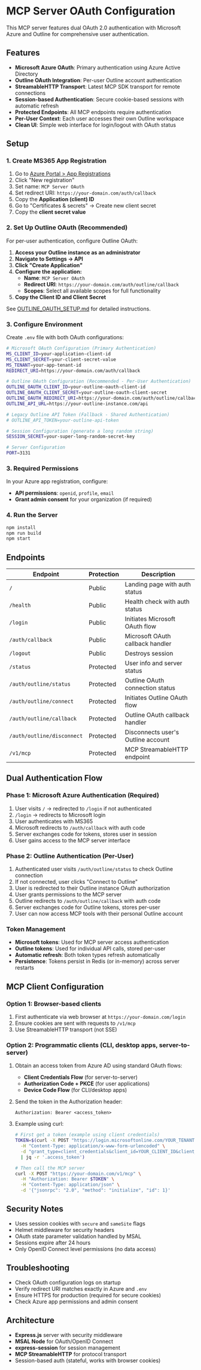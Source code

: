 # MCP Server OAuth Configuration

This MCP server features dual OAuth 2.0 authentication with Microsoft Azure and Outline for comprehensive user authentication.

## Features

- **Microsoft Azure OAuth**: Primary authentication using Azure Active Directory
- **Outline OAuth Integration**: Per-user Outline account authentication
- **StreamableHTTP Transport**: Latest MCP SDK transport for remote connections
- **Session-based Authentication**: Secure cookie-based sessions with automatic refresh
- **Protected Endpoints**: All MCP endpoints require authentication
- **Per-User Context**: Each user accesses their own Outline workspace
- **Clean UI**: Simple web interface for login/logout with OAuth status

## Setup

### 1. Create MS365 App Registration

1. Go to [Azure Portal > App Registrations](https://portal.azure.com/#blade/Microsoft_AAD_RegisteredApps/ApplicationsListBlade)
2. Click "New registration"
3. Set name: `MCP Server OAuth`
4. Set redirect URI: `https://your-domain.com/auth/callback`
5. Copy the **Application (client) ID**
6. Go to "Certificates & secrets" → Create new client secret
7. Copy the **client secret value**

### 2. Set Up Outline OAuth (Recommended)

For per-user authentication, configure Outline OAuth:

1. **Access your Outline instance as an administrator**
2. **Navigate to Settings → API**  
3. **Click "Create Application"**
4. **Configure the application:**
   - **Name**: `MCP Server OAuth`
   - **Redirect URI**: `https://your-domain.com/auth/outline/callback`
   - **Scopes**: Select all available scopes for full functionality
5. **Copy the Client ID and Client Secret**

See [OUTLINE_OAUTH_SETUP.md](./OUTLINE_OAUTH_SETUP.md) for detailed instructions.

### 3. Configure Environment

Create `.env` file with both OAuth configurations:

```bash
# Microsoft OAuth Configuration (Primary Authentication)
MS_CLIENT_ID=your-application-client-id
MS_CLIENT_SECRET=your-client-secret-value
MS_TENANT=your-app-tenant-id
REDIRECT_URI=https://your-domain.com/auth/callback

# Outline OAuth Configuration (Recommended - Per-User Authentication)
OUTLINE_OAUTH_CLIENT_ID=your-outline-oauth-client-id
OUTLINE_OAUTH_CLIENT_SECRET=your-outline-oauth-client-secret
OUTLINE_OAUTH_REDIRECT_URI=https://your-domain.com/auth/outline/callback
OUTLINE_API_URL=https://your-outline-instance.com/api

# Legacy Outline API Token (Fallback - Shared Authentication)
# OUTLINE_API_TOKEN=your-outline-api-token

# Session Configuration (generate a long random string)
SESSION_SECRET=your-super-long-random-secret-key

# Server Configuration
PORT=3131
```

### 3. Required Permissions

In your Azure app registration, configure:
- **API permissions**: `openid`, `profile`, `email`
- **Grant admin consent** for your organization (if required)

### 4. Run the Server

```bash
npm install
npm run build
npm start
```

## Endpoints

| Endpoint | Protection | Description |
|----------|------------|-------------|
| `/` | Public | Landing page with auth status |
| `/health` | Public | Health check with auth status |
| `/login` | Public | Initiates Microsoft OAuth flow |
| `/auth/callback` | Public | Microsoft OAuth callback handler |
| `/logout` | Public | Destroys session |
| `/status` | Protected | User info and server status |
| `/auth/outline/status` | Protected | Outline OAuth connection status |
| `/auth/outline/connect` | Protected | Initiates Outline OAuth flow |
| `/auth/outline/callback` | Protected | Outline OAuth callback handler |
| `/auth/outline/disconnect` | Protected | Disconnects user's Outline account |
| `/v1/mcp` | Protected | MCP StreamableHTTP endpoint |

## Dual Authentication Flow

### Phase 1: Microsoft Azure Authentication (Required)
1. User visits `/` → redirected to `/login` if not authenticated
2. `/login` → redirects to Microsoft login
3. User authenticates with MS365
4. Microsoft redirects to `/auth/callback` with auth code
5. Server exchanges code for tokens, stores user in session
6. User gains access to the MCP server interface

### Phase 2: Outline Authentication (Per-User)
1. Authenticated user visits `/auth/outline/status` to check Outline connection
2. If not connected, user clicks "Connect to Outline" 
3. User is redirected to their Outline instance OAuth authorization
4. User grants permissions to the MCP server
5. Outline redirects to `/auth/outline/callback` with auth code
6. Server exchanges code for Outline tokens, stores per-user
7. User can now access MCP tools with their personal Outline account

### Token Management
- **Microsoft tokens**: Used for MCP server access authentication
- **Outline tokens**: Used for individual API calls, stored per-user
- **Automatic refresh**: Both token types refresh automatically
- **Persistence**: Tokens persist in Redis (or in-memory) across server restarts

## MCP Client Configuration

### Option 1: Browser-based clients
1. First authenticate via web browser at `https://your-domain.com/login`
2. Ensure cookies are sent with requests to `/v1/mcp`
3. Use StreamableHTTP transport (not SSE)

### Option 2: Programmatic clients (CLI, desktop apps, server-to-server)
1. Obtain an access token from Azure AD using standard OAuth flows:
   - **Client Credentials Flow** (for server-to-server)
   - **Authorization Code + PKCE** (for user applications)
   - **Device Code Flow** (for CLI/desktop apps)

2. Send the token in the Authorization header:
   ```
   Authorization: Bearer <access_token>
   ```

3. Example using curl:
   ```bash
   # First get a token (example using client credentials)
   TOKEN=$(curl -X POST "https://login.microsoftonline.com/YOUR_TENANT/oauth2/v2.0/token" \
     -H "Content-Type: application/x-www-form-urlencoded" \
     -d "grant_type=client_credentials&client_id=YOUR_CLIENT_ID&client_secret=YOUR_CLIENT_SECRET&scope=api://YOUR_API_CLIENT_ID/.default" \
     | jq -r '.access_token')

   # Then call the MCP server
   curl -X POST "https://your-domain.com/v1/mcp" \
     -H "Authorization: Bearer $TOKEN" \
     -H "Content-Type: application/json" \
     -d '{"jsonrpc": "2.0", "method": "initialize", "id": 1}'
   ```

## Security Notes

- Uses session cookies with `secure` and `sameSite` flags
- Helmet middleware for security headers
- OAuth state parameter validation handled by MSAL
- Sessions expire after 24 hours
- Only OpenID Connect level permissions (no data access)

## Troubleshooting

- Check OAuth configuration logs on startup
- Verify redirect URI matches exactly in Azure and `.env`
- Ensure HTTPS for production (required for secure cookies)
- Check Azure app permissions and admin consent

## Architecture

- **Express.js** server with security middleware
- **MSAL Node** for OAuth/OpenID Connect
- **express-session** for session management  
- **MCP StreamableHTTP** for protocol transport
- Session-based auth (stateful, works with browser cookies)